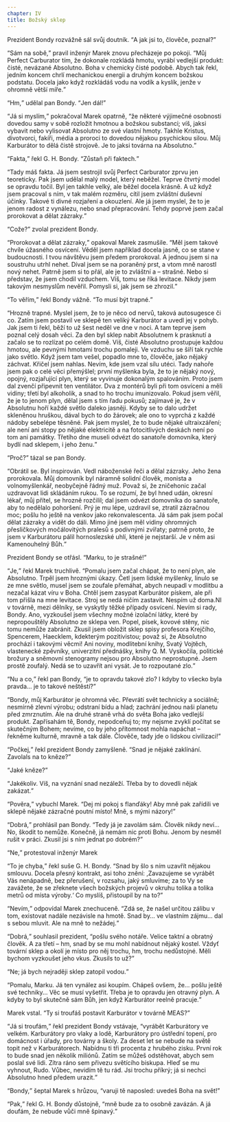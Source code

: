 ```yaml
---
chapter: IV
title: Božský sklep
---
```


Prezident Bondy rozvážně sál svůj doutník.
<q>A jak jsi to, člověče, poznal?</q>

<q>Sám na sobě,</q> pravil inženýr Marek znovu přecházeje po pokoji.
<q>Můj Perfect Carburator tím, že dokonale rozkládá hmotu, vyrábí vedlejší produkt: čisté, nevázané Absolutno.
Boha v chemicky čisté podobě.
Abych tak řekl, jedním koncem chrlí mechanickou energii a druhým koncem božskou podstatu.
Docela jako když rozkládáš vodu na vodík a kyslík, jenže v ohromně větší míře.</q>

<q>Hm,</q> udělal pan Bondy.
<q>Jen dál!</q>

<q>Já si myslím,</q> pokračoval Marek opatrně, <q>že některé výjimečné osobnosti dovedou samy v sobě rozložit hmotnou a božskou substanci; víš, jaksi vybavit nebo vylisovat Absolutno ze své vlastní hmoty.
Takhle Kristus, divotvorci, fakíři, média a proroci to dovedou nějakou psychickou silou.
Můj Karburátor to dělá čistě strojově.
Je to jaksi továrna na Absolutno.</q>

<q>Fakta,</q> řekl G. H. Bondy.
<q>Zůstaň při faktech.</q>

<q>Tady máš fakta.
Já jsem sestrojil svůj Perfect Carburator zprvu jen teoreticky.
Pak jsem udělal malý model, který neběžel.
Teprve čtvrtý model se opravdu točil.
Byl jen takhle velký, ale běžel docela krásně.
A už když jsem pracoval s ním, v tak malém rozměru, cítil jsem zvláštní duševní účinky.
Takové ti divné rozjaření a okouzlení.
Ale já jsem myslel, že to je jenom radost z vynálezu, nebo snad přepracování.
Tehdy poprvé jsem začal prorokovat a dělat zázraky.</q>

<q>Cože?</q>
zvolal prezident Bondy.

<q>Prorokovat a dělat zázraky,</q> opakoval Marek zasmušile.
<q>Měl jsem takové chvíle úžasného osvícení.
Věděl jsem například docela jasně, co se stane v budoucnosti.
I tvou návštěvu jsem předem prorokoval.
A jednou jsem si na soustruhu utrhl nehet.
Díval jsem se na poraněný prst, a vtom mně narostl nový nehet.
Patrně jsem si to přál, ale je to zvláštní a – strašné.
Nebo si představ, že jsem chodil vzduchem.
Víš, tomu se říká levitace.
Nikdy jsem takovým nesmyslům nevěřil.
Pomysli si, jak jsem se zhrozil.</q>

<q>To věřím,</q> řekl Bondy vážně.
<q>To musí být trapné.</q>

<q>Hrozně trapné.
Myslel jsem, že to je něco od nervů, taková autosugesce či co.
Zatím jsem postavil ve sklepě ten veliký Karburátor a uvedl jej v pohyb.
Jak jsem ti řekl, běží to už šest neděl ve dne v noci.
A tam teprve jsem poznal celý dosah věci.
Za den byl sklep nabit Absolutnem k prasknutí a začalo se to rozlízat po celém domě.
Víš, čisté Absolutno prostupuje každou hmotou, ale pevnými hmotami trochu pomaleji.
Ve vzduchu se šíří tak rychle jako světlo.
Když jsem tam vešel, popadlo mne to, člověče, jako nějaký záchvat.
Křičel jsem nahlas.
Nevím, kde jsem vzal sílu utéci.
Tady nahoře jsem pak o celé věci přemýšlel; první myšlenka byla, že to je nějaký nový, opojný, rozjařující plyn, který se vyvinuje dokonalým spalováním.
Proto jsem dal zvenčí připevnit ten ventilátor.
Dva z montérů byli při tom osvíceni a měli vidiny; třetí byl alkoholik, a snad to ho trochu imunizovalo.
Pokud jsem věřil, že je to jenom plyn, dělal jsem s tím řadu pokusů; zajímavé je, že v Absolutnu hoří každé světlo daleko jasněji.
Kdyby se to dalo udržet skleněnou hruškou, dával bych to do žárovek; ale ono to vyprchá z každé nádoby sebelépe těsněné.
Pak jsem myslel, že to bude nějaké ultraixzáření; ale není ani stopy po nějaké elektricitě a na fotocitlivých deskách není po tom ani památky.
Třetího dne museli odvézt do sanatoře domovníka, který bydlí nad sklepem, i jeho ženu.</q>

<q>Proč?</q>
tázal se pan Bondy.

<q>Obrátil se.
Byl inspirován.
Vedl náboženské řeči a dělal zázraky.
Jeho žena prorokovala.
Můj domovník byl náramně solidní člověk, monista a volnomyšlenkář, neobyčejně řádný muž.
Považ si, že zničehonic začal uzdravovat lidi skládáním rukou.
To se rozumí, že byl hned udán, okresní lékař, můj přítel, se hrozně rozčilil; dal jsem odvézt domovníka do sanatoře, aby to nedělalo pohoršení.
Prý je mu lépe, uzdravil se, ztratil zázračnou moc; pošlu ho ještě na venkov jako rekonvalescenta.
Já sám pak jsem počal dělat zázraky a vidět do dáli.
Mimo jiné jsem měl vidiny ohromných přesličkových močálovitých pralesů s podivnými zvířaty; patrně proto, že jsem v Karburátoru pálil hornoslezské uhlí, které je nejstarší.
Je v něm asi Kamenouhelný Bůh.</q>

Prezident Bondy se otřásl.
<q>Marku, to je strašné!</q>

<q>Je,</q> řekl Marek truchlivě.
<q>Pomalu jsem začal chápat, že to není plyn, ale Absolutno.
Trpěl jsem hroznými úkazy.
Četl jsem lidské myšlenky, linulo se ze mne světlo, musel jsem se zoufale přemáhat, abych neupadl v modlitbu a nezačal kázat víru v Boha.
Chtěl jsem zasypat Karburátor pískem, ale při tom přišla na mne levitace.
Stroj se nedá ničím zastavit.
Nespím už doma.NI v továrně, mezi dělníky, se vyskytly těžké případy osvícení.
Nevím si rady, Bondy.
Ano, vyzkoušel jsem všechny možné izolační látky, které by nepropouštěly Absolutno ze sklepa ven.
Popel, písek, kovové stěny, nic tomu nemůže zabránit.
Zkusil jsem obložit sklep spisy profesora Krejčího, Spencerem, Haecklem, kdekterým pozitivistou; považ si, že Absolutno prochází i takovými věcmi!
Ani noviny, modlitební knihy, Svatý Vojtěch, vlastenecké zpěvníky, univerzitní přednášky, knihy Q. M. Vyskočila, politické brožury a sněmovní stenogramy nejsou pro Absolutno neprostupné.
Jsem prostě zoufalý.
Nedá se to uzavřít ani vysát.
Je to rozpoutané zlo.</q>

<q>Nu a co,</q> řekl pan Bondy, <q>je to opravdu takové zlo?
I kdyby to všecko byla pravda… je to takové neštěstí?</q>

<q>Bondy, můj Karburátor je ohromná věc.
Převrátí svět technicky a sociálně; nesmírně zlevní výrobu; odstraní bídu a hlad; zachrání jednou naši planetu před zmrznutím.
Ale na druhé straně vrhá do světa Boha jako vedlejší produkt.
Zapřísahám tě, Bondy, nepodceňuj to; my nejsme zvyklí počítat se skutečným Bohem; nevíme, co by jeho přítomnost mohla napáchat – řekněme kulturně, mravně a tak dále.
Člověče, tady jde o lidskou civilizaci!</q>

<q>Počkej,</q> řekl prezident Bondy zamyšleně.
<q>Snad je nějaké zaklínání.
Zavolals na to kněze?</q>

<q>Jaké kněze?</q>

<q>Jakékoliv.
Víš, na vyznání snad nezáleží.
Třeba by to dovedli nějak zakázat.</q>

<q>Pověra,</q> vybuchl Marek.
<q>Dej mi pokoj s flanďáky!
Aby mně pak zařídili ve sklepě nějaké zázračné poutní místo!
Mně, s mými názory!</q>

<q>Dobrá,</q> prohlásil pan Bondy.
<q>Tedy já je zavolám sám.
Člověk nikdy neví… No, škodit to nemůže.
Konečně, já nemám nic proti Bohu.
Jenom by nesměl rušit v práci.
Zkusil jsi s ním jednat po dobrém?</q>

<q>Ne,</q> protestoval inženýr Marek

<q>To je chyba,</q> řekl suše G. H. Bondy.
<q>Snad by šlo s ním uzavřít nějakou smlouvu.
Docela přesný kontrakt, asi toho znění: ,Zavazujeme se vyrábět Vás nenápadně, bez přerušení, v rozsahu, jaký smluvíme; za to Vy se zavážete, že se zřeknete všech božských projevů v okruhu tolika a tolika metrů od místa výroby.‘ Co myslíš, přistoupil by na to?</q>

<q>Nevím,</q> odpovídal Marek znechuceně.
<q>Zdá se, že našel určitou zálibu v tom, existovat nadále nezávisle na hmotě.
Snad by… ve vlastním zájmu… dal s sebou mluvit.
Ale na mně to nežádej.</q>

<q>Dobrá,</q> souhlasil prezident, <q>pošlu svého notáře.
Velice taktní a obratný člověk.
A za třetí – hm, snad by se mu mohl nabídnout nějaký kostel.
Vždyť tovární sklep a okolí je místo pro něj trochu, hm, trochu nedůstojné.
Měli bychom vyzkoušet jeho vkus.
Zkusils to už?</q>

<q>Ne; já bych nejraději sklep zatopil vodou.</q>

<q>Pomalu, Marku.
Já ten vynález asi koupím.
Chápeš ovšem, že…
pošlu ještě své techniky… Věc se musí vyšetřit.
Třeba je to opravdu jen otravný plyn.
A kdyby to byl skutečně sám Bůh, jen když Karburátor reelně pracuje.</q>

Marek vstal.
<q>Ty si troufáš postavit Karburátor v továrně MEAS?</q>

<q>Já si troufám,</q> řekl prezident Bondy vstávaje, <q>vyrábět Karburátory ve velkém.
Karburátory pro vlaky a lodě, Karburátory pro ústřední topení, pro domácnost i úřady, pro továrny a školy.
Za deset let se nebude na světě topit než v Karburátorech.
Nabídnu ti tři procenta z hrubého zisku.
První rok to bude snad jen několik miliónů.
Zatím se můžeš odstěhovat, abych sem poslal své lidi.
Zítra ráno sem přivezu světícího biskupa.
Hleď se mu vyhnout, Rudo.
Vůbec, nevidím tě tu rád.
Jsi trochu příkrý; já si nechci Absolutno hned předem urazit.</q>

<q>Bondy,</q> šeptal Marek s hrůzou, <q>varuji tě naposled: uvedeš Boha na svět!</q>

<q>Pak,</q> řekl G. H. Bondy důstojně, <q>mně bude za to osobně zavázán.
A já doufám, že nebude vůči mně špinavý.</q>

